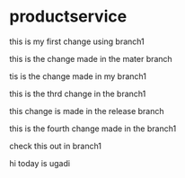 # productservice

this is my first change using branch1

this is the change made in the mater branch

tis is the change made in my branch1

this is the thrd change in the branch1


this change is made in the release branch

this is the fourth change made in the branch1

check this out in branch1 

hi today is ugadi
